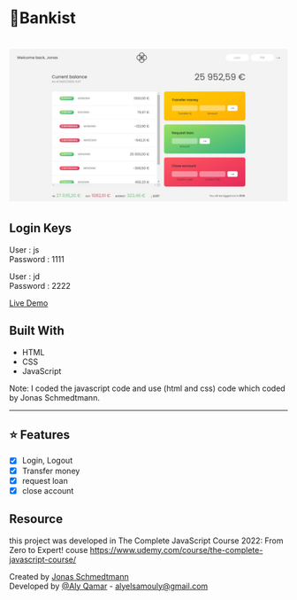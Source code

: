 #  💸Bankist
<h1 align="center">
    <img src="img/app.jpeg"/>
</h1>

## Login Keys

User : js <br/>
Password : 1111

User : jd <br/>
Password : 2222

[Live Demo](https://alyqamar.github.io/Bankist/) 

## Built With
* HTML
* CSS
* JavaScript

Note: I coded the javascript code and use (html and css) code which coded by Jonas Schmedtmann. 

---

## ⭐ Features
- [x] Login, Logout
- [x] Transfer money
- [x] request loan
- [x] close account

## Resource

this project was developed in The Complete JavaScript Course 2022: From Zero to Expert! couse 
https://www.udemy.com/course/the-complete-javascript-course/

Created by [Jonas Schmedtmann](https://github.com/jonasschmedtmann) <br/>
Developed by [@Aly Qamar](https://www.linkedin.com/in/alyqamar) - alyelsamouly@gmail.com <br/>
